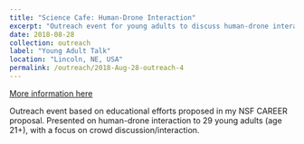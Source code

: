 ```yaml
---
title: "Science Cafe: Human-Drone Interaction"
excerpt: "Outreach event for young adults to discuss human-drone interactions."
date: 2018-08-28
collection: outreach
label: "Young Adult Talk"
location: "Lincoln, NE, USA"
permalink: /outreach/2018-Aug-28-outreach-4
---
```


[More information here](https://newsroom.unl.edu/announce/cse/8380/47860)

Outreach event based on educational efforts proposed in my NSF CAREER proposal. Presented on human-drone interaction to 29 young adults (age 21+), with a focus on crowd discussion/interaction. 
